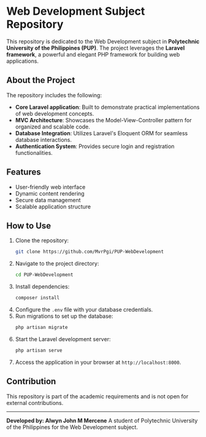 # Web Development Subject Repository

This repository is dedicated to the Web Development subject in **Polytechnic University of the Philippines (PUP)**. The project leverages the **Laravel framework**, a powerful and elegant PHP framework for building web applications.

## About the Project

The repository includes the following:
- **Core Laravel application**: Built to demonstrate practical implementations of web development concepts.
- **MVC Architecture**: Showcases the Model-View-Controller pattern for organized and scalable code.
- **Database Integration**: Utilizes Laravel's Eloquent ORM for seamless database interactions.
- **Authentication System**: Provides secure login and registration functionalities.

## Features
- User-friendly web interface
- Dynamic content rendering
- Secure data management
- Scalable application structure

## How to Use
1. Clone the repository:
   ```bash
   git clone https://github.com/MvrPgi/PUP-WebDevelopment
   ```
2. Navigate to the project directory:
   ```bash
   cd PUP-WebDevelopment
   ```
3. Install dependencies:
   ```bash
   composer install
   ```
4. Configure the `.env` file with your database credentials.
5. Run migrations to set up the database:
   ```bash
   php artisan migrate
   ```
6. Start the Laravel development server:
   ```bash
   php artisan serve
   ```
7. Access the application in your browser at `http://localhost:8000`.

## Contribution
This repository is part of the academic requirements and is not open for external contributions.

---

**Developed by: Alwyn John M Mercene**
A student of Polytechnic University of the Philippines for the Web Development subject.
